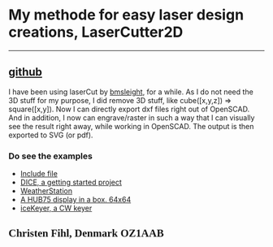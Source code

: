 # My methode for easy laser design creations, LaserCutter2D

---
## [github](https://github.com/Fihl/LaserCutter2D)

I have been using laserCut by [bmsleight](https://github.com/bmsleight/lasercut), for a while. 
As I do not need the 3D stuff for my purpose, I did remove 3D stuff, like cube([x,y,z]) => square([x,y]). 
Now I can directly export dxf files right out of OpenSCAD. 
And in addition, I now can engrave/raster in such a way that I can visually see the result right away, while working in OpenSCAD. The output is then exported to SVG (or pdf). 

### Do see the examples
- [Include file](https://github.com/Fihl/LaserCutter2D/blob/main/Src/LaserCutter2D.scad)
- [DICE, a getting started project](https://github.com/Fihl/LaserCutter2D/tree/main/Src/Dice/)
- [WeatherStation](https://github.com/Fihl/LaserCutter2D/tree/main/Src/WeatherStation/)
- [A HUB75 display in a box. 64x64](https://github.com/Fihl/LaserCutter2D/tree/main/Src/HUB75%2064x64)
- [iceKeyer, a CW keyer](https://github.com/Fihl/LaserCutter2D/tree/main/Src/iceKeyer/)

## <font face="Monotype Corsiva">Christen Fihl, Denmark  OZ1AAB</font>